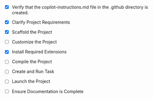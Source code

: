 <!-- Use this file to provide workspace-specific custom instructions to Copilot. For more details, visit https://code.visualstudio.com/docs/copilot/copilot-customization#_use-a-githubcopilotinstructionsmd-file -->

- [x] Verify that the copilot-instructions.md file in the .github directory is created.

- [x] Clarify Project Requirements
<!-- Requirements: Next.js with TypeScript, Tailwind CSS, shadcn/ui, simple dashboard page -->

- [x] Scaffold the Project
<!-- Next.js project created with TypeScript, Tailwind CSS, ESLint, App Router -->

- [ ] Customize the Project
<!-- Add shadcn/ui components and create dashboard page -->

- [x] Install Required Extensions
<!-- No additional extensions required for this project type -->

- [ ] Compile the Project
<!-- Install dependencies and run diagnostics -->

- [ ] Create and Run Task
<!-- Create development task if needed -->

- [ ] Launch the Project
<!-- Launch development server -->

- [ ] Ensure Documentation is Complete
<!-- Update README.md and clean up instructions -->
